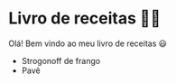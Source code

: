 # Livro de receitas :woman_cook:

Olá! Bem vindo ao meu livro de receitas :smiley:

- Strogonoff de frango
- Pavê



[^Baseado no curso de Introdução ao GIT e ao GitHub da Digital Innovation One]: 

